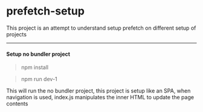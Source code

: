 # prefetch-setup

This project is an attempt to understand setup prefetch on different setup of projects

---

#### Setup no bundler project

> npm install

> npm run dev-1

This will run the no bundler project, this project is setup like an SPA,
when navigation is used, index.js manipulates the inner HTML to update the page contents
